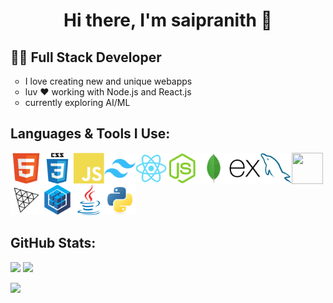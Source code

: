 <h1 align="center">Hi there, I'm saipranith 👋</h1>
<h2>👨‍💻 Full Stack Developer</h2>
<ul type="circle">
  <li>I love creating new and unique webapps</li>
  <li>luv ❤️ working with Node.js and React.js </li>
  <li>currently exploring AI/ML </li>
 </ul>
<h2>Languages & Tools I Use:</h2>
<img align="left" height=50px width=50px src="https://raw.githubusercontent.com/devicons/devicon/master/icons/html5/html5-original.svg" />
<img align="left" height=50px width=50px src="https://raw.githubusercontent.com/devicons/devicon/master/icons/css3/css3-original-wordmark.svg" />
<img align="left" height=50px width=50px src="https://raw.githubusercontent.com/devicons/devicon/master/icons/javascript/javascript-plain.svg" />
<img align="left" height=50px width=50px src="https://raw.githubusercontent.com/devicons/devicon/master/icons/tailwindcss/tailwindcss-plain.svg" />
<img align="left" height=50px width=50px src="https://raw.githubusercontent.com/devicons/devicon/master/icons/react/react-original.svg" />
<img align="left" height=50px width=50px src="https://raw.githubusercontent.com/devicons/devicon/master/icons/nodejs/nodejs-original.svg" />
<img align="left" height=50px width=50px src="https://raw.githubusercontent.com/devicons/devicon/master/icons/mongodb/mongodb-original.svg" />
<img align="left" height=50px width=50px src="https://raw.githubusercontent.com/devicons/devicon/master/icons/express/express-original.svg"/>
<img align="left" height=50px width=50px src="https://raw.githubusercontent.com/devicons/devicon/master/icons/mysql/mysql-original.svg"/>
<img align="left" height=50px width=50px src="https://camo.githubusercontent.com/dc9e7e657b4cd5ba7d819d1a9ce61434bd0ddbb94287d7476b186bd783b62279/68747470733a2f2f63646e2e6a7364656c6976722e6e65742f67682f64657669636f6e732f64657669636f6e2f69636f6e732f6769742f6769742d6f726967696e616c2e737667"/>
<img align="left" height=50px width=50px src="https://raw.githubusercontent.com/devicons/devicon/master/icons/threejs/threejs-original.svg"/>
<img align="left" height=50px width=50px src="https://raw.githubusercontent.com/devicons/devicon/master/icons/sequelize/sequelize-original.svg"/>
<img align="left" height=50px width=50px src="https://raw.githubusercontent.com/devicons/devicon/master/icons/java/java-original.svg"/>
<img height=50px width=50px src="https://raw.githubusercontent.com/devicons/devicon/master/icons/python/python-original.svg"/>
<h2> GitHub Stats: </h2>
<img src="https://github-readme-stats.vercel.app/api?username=saipranithswargam&theme=dark&show_icons=true&count_private=true" />
<img src="https://github-readme-stats.vercel.app/api/top-langs/?username=saipranithswargam&theme=dark&layout=compact">
<p><a href="https://git.io/streak-stats"><img src="https://streak-stats.demolab.com?user=saipranithswargam&amp;theme=dark" ></a></p>
